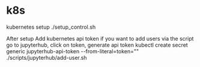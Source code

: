 # k8s
kubernetes setup
./setup_control.sh

After setup
Add kubernetes api token if you want to add users via the script
go to jupyterhub, click on token, generate api token
kubectl create secret generic jupyterhub-api-token --from-literal=token="<api-token>"
./scripts/jupyterhub/add-user.sh <username> <password>
